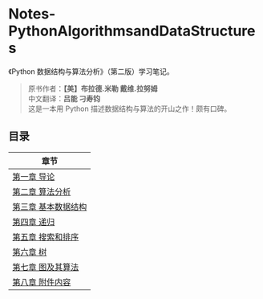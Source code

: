 # Notes-PythonAlgorithmsandDataStructures

《Python 数据结构与算法分析》（第二版）学习笔记。
>原书作者：**【美】布拉德.米勒 戴维.拉努姆**  
中文翻译：**吕能 刁寿钧**  
这是一本用 Python 描述数据结构与算法的开山之作！颇有口碑。

## 目录

|章节|
|------------|
|[第一章 导论](chapter/1.导论.md)|
|[第二章 算法分析](chapter/2.算法分析.md)|
|[第三章 基本数据结构](chapter/3.基本数据结构.md)|
|[第四章 递归](chapter/4.递归.md)|
|[第五章 搜索和排序](chapter/5.搜索和排序.md)|
|[第六章 树](chapter/6.树.md)|
|[第七章 图及其算法](chapter/7.图及其算法.md)|
|[第八章 附件内容](chapter/8.附件内容.md)|
